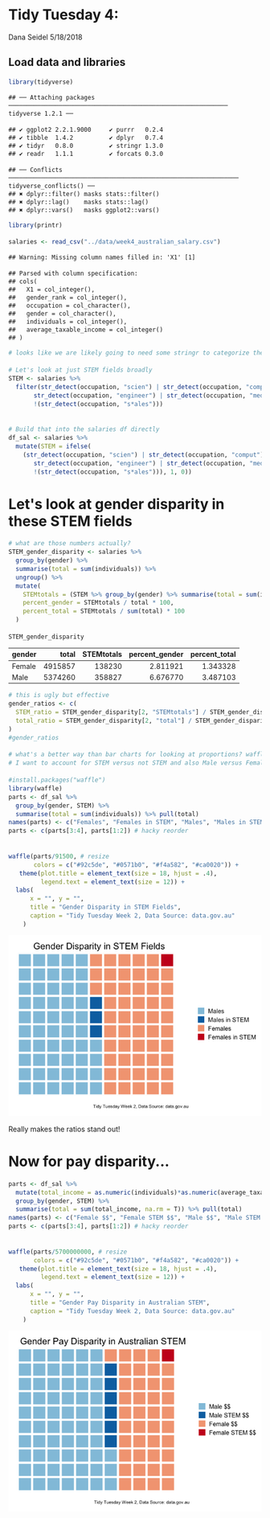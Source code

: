 Tidy Tuesday 4:
================
Dana Seidel
5/18/2018

Load data and libraries
-----------------------

``` r
library(tidyverse)
```

    ## ── Attaching packages ───────────────────────────────────────────────────────────── tidyverse 1.2.1 ──

    ## ✔ ggplot2 2.2.1.9000     ✔ purrr   0.2.4     
    ## ✔ tibble  1.4.2          ✔ dplyr   0.7.4     
    ## ✔ tidyr   0.8.0          ✔ stringr 1.3.0     
    ## ✔ readr   1.1.1          ✔ forcats 0.3.0

    ## ── Conflicts ──────────────────────────────────────────────────────────────── tidyverse_conflicts() ──
    ## ✖ dplyr::filter() masks stats::filter()
    ## ✖ dplyr::lag()    masks stats::lag()
    ## ✖ dplyr::vars()   masks ggplot2::vars()

``` r
library(printr)

salaries <- read_csv("../data/week4_australian_salary.csv")
```

    ## Warning: Missing column names filled in: 'X1' [1]

    ## Parsed with column specification:
    ## cols(
    ##   X1 = col_integer(),
    ##   gender_rank = col_integer(),
    ##   occupation = col_character(),
    ##   gender = col_character(),
    ##   individuals = col_integer(),
    ##   average_taxable_income = col_integer()
    ## )

``` r
# looks like we are likely going to need some stringr to categorize these.

# Let's look at just STEM fields broadly
STEM <- salaries %>% 
  filter(str_detect(occupation, "scien") | str_detect(occupation, "comput") |
       str_detect(occupation, "engineer") | str_detect(occupation, "medic"),  
       !(str_detect(occupation, "s*ales")))


# Build that into the salaries df directly
df_sal <- salaries %>% 
  mutate(STEM = ifelse(
    (str_detect(occupation, "scien") | str_detect(occupation, "comput") |
       str_detect(occupation, "engineer") | str_detect(occupation, "medic") & 
       !(str_detect(occupation, "s*ales"))), 1, 0))
```

Let's look at gender disparity in these STEM fields
===================================================

``` r
# what are those numbers actually?
STEM_gender_disparity <- salaries %>%
  group_by(gender) %>%
  summarise(total = sum(individuals)) %>%
  ungroup() %>%
  mutate(
    STEMtotals = (STEM %>% group_by(gender) %>% summarise(total = sum(individuals)) %>% pull(total)), # is there a cleaner way to do this? Probably a mutate earlier on
    percent_gender = STEMtotals / total * 100,
    percent_total = STEMtotals / sum(total) * 100
  )

STEM_gender_disparity
```

| gender |    total|  STEMtotals|  percent\_gender|  percent\_total|
|:-------|--------:|-----------:|----------------:|---------------:|
| Female |  4915857|      138230|         2.811921|        1.343328|
| Male   |  5374260|      358827|         6.676770|        3.487103|

``` r
# this is ugly but effective
gender_ratios <- c(
  STEM_ratio = STEM_gender_disparity[2, "STEMtotals"] / STEM_gender_disparity[1, "STEMtotals"],
  total_ratio = STEM_gender_disparity[2, "total"] / STEM_gender_disparity[1, "total"]
)
#gender_ratios

# what's a better way than bar charts for looking at proportions? waffle charts!
# I want to account for STEM versus not STEM and also Male versus Female.

#install.packages("waffle")
library(waffle) 
parts <- df_sal %>% 
  group_by(gender, STEM) %>% 
  summarise(total = sum(individuals)) %>% pull(total)
names(parts) <- c("Females", "Females in STEM", "Males", "Males in STEM")
parts <- c(parts[3:4], parts[1:2]) # hacky reorder


waffle(parts/91500, # resize
       colors = c("#92c5de", "#0571b0", "#f4a582", "#ca0020")) +
   theme(plot.title = element_text(size = 18, hjust = .4),
         legend.text = element_text(size = 12)) +
  labs(
      x = "", y = "",
      title = "Gender Disparity in STEM Fields",
      caption = "Tidy Tuesday Week 2, Data Source: data.gov.au"
    )
```

![](Week4_files/figure-markdown_github/unnamed-chunk-2-1.png)

Really makes the ratios stand out!

Now for pay disparity...
========================

``` r
parts <- df_sal %>% 
  mutate(total_income = as.numeric(individuals)*as.numeric(average_taxable_income)) %>% 
  group_by(gender, STEM) %>% 
  summarise(total = sum(total_income, na.rm = T)) %>% pull(total)
names(parts) <- c("Female $$", "Female STEM $$", "Male $$", "Male STEM $$")
parts <- c(parts[3:4], parts[1:2]) # hacky reorder


waffle(parts/5700000000, # resize
       colors = c("#92c5de", "#0571b0", "#f4a582", "#ca0020")) +
   theme(plot.title = element_text(size = 18, hjust = .4),
         legend.text = element_text(size = 12)) +
  labs(
      x = "", y = "",
      title = "Gender Pay Disparity in Australian STEM",
      caption = "Tidy Tuesday Week 2, Data Source: data.gov.au"
    )
```

![](Week4_files/figure-markdown_github/unnamed-chunk-3-1.png)
